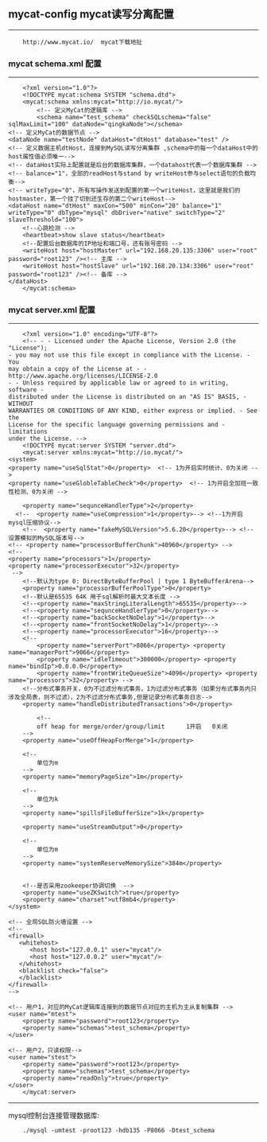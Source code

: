 ## mycat-config mycat读写分离配置
-----------------------------------------------------
        http://www.mycat.io/  mycat下载地扯

### mycat schema.xml 配置
-------------------------------------------------------
        <?xml version="1.0"?>
        <!DOCTYPE mycat:schema SYSTEM "schema.dtd">
        <mycat:schema xmlns:mycat="http://io.mycat/">
            <!-- 定义MyCat的逻辑库 -->
            <schema name="test_schema" checkSQLschema="false" sqlMaxLimit="100" dataNode="qingkaNode"></schema>
    <!-- 定义MyCat的数据节点 -->
    <dataNode name="testNode" dataHost="dtHost" database="test" />
    <!-- 定义数据主机dtHost，连接到MySQL读写分离集群 ,schema中的每一个dataHost中的host属性值必须唯一-->
    <!-- dataHost实际上配置就是后台的数据库集群，一个datahost代表一个数据库集群 -->
    <!-- balance="1"，全部的readHost与stand by writeHost参与select语句的负载均衡-->
    <!-- writeType="0"，所有写操作发送到配置的第一个writeHost，这里就是我们的hostmaster，第一个挂了切到还生存的第二个writeHost-->
    <dataHost name="dtHost" maxCon="500" minCon="20" balance="1" writeType="0" dbType="mysql" dbDriver="native" switchType="2" slaveThreshold="100">
        <!--心跳检测 -->
        <heartbeat>show slave status</heartbeat>
        <!--配置后台数据库的IP地址和端口号，还有账号密码 -->
        <writeHost host="hostMaster" url="192.168.20.135:3306" user="root" password="root123" /><!-- 主库 -->
        <writeHost host="hostSlave" url="192.168.20.134:3306" user="root" password="root123" /><!-- 备库 -->
    </dataHost>
        </mycat:schema>


### mycat server.xml 配置
---------------------------------------------------------
        <?xml version="1.0" encoding="UTF-8"?>
        <!-- - - Licensed under the Apache License, Version 2.0 (the "License"); 
	- you may not use this file except in compliance with the License. - You 
	may obtain a copy of the License at - - http://www.apache.org/licenses/LICENSE-2.0 
	- - Unless required by applicable law or agreed to in writing, software - 
	distributed under the License is distributed on an "AS IS" BASIS, - WITHOUT 
	WARRANTIES OR CONDITIONS OF ANY KIND, either express or implied. - See the 
	License for the specific language governing permissions and - limitations 
	under the License. -->
        <!DOCTYPE mycat:server SYSTEM "server.dtd">
        <mycat:server xmlns:mycat="http://io.mycat/">
	<system>
	<property name="useSqlStat">0</property>  <!-- 1为开启实时统计、0为关闭 -->
	<property name="useGlobleTableCheck">0</property>  <!-- 1为开启全加班一致性检测、0为关闭 -->

		<property name="sequnceHandlerType">2</property>
      <!--  <property name="useCompression">1</property>--> <!--1为开启mysql压缩协议-->
        <!--  <property name="fakeMySQLVersion">5.6.20</property>--> <!--设置模拟的MySQL版本号-->
	<!-- <property name="processorBufferChunk">40960</property> -->
	<!-- 
	<property name="processors">1</property> 
	<property name="processorExecutor">32</property> 
	 -->
		<!--默认为type 0: DirectByteBufferPool | type 1 ByteBufferArena-->
		<property name="processorBufferPoolType">0</property>
		<!--默认是65535 64K 用于sql解析时最大文本长度 -->
		<!--<property name="maxStringLiteralLength">65535</property>-->
		<!--<property name="sequnceHandlerType">0</property>-->
		<!--<property name="backSocketNoDelay">1</property>-->
		<!--<property name="frontSocketNoDelay">1</property>-->
		<!--<property name="processorExecutor">16</property>-->
		<!--
			<property name="serverPort">8066</property> <property name="managerPort">9066</property> 
			<property name="idleTimeout">300000</property> <property name="bindIp">0.0.0.0</property> 
			<property name="frontWriteQueueSize">4096</property> <property name="processors">32</property> -->
		<!--分布式事务开关，0为不过滤分布式事务，1为过滤分布式事务（如果分布式事务内只涉及全局表，则不过滤），2为不过滤分布式事务,但是记录分布式事务日志-->
		<property name="handleDistributedTransactions">0</property>
		
			<!--
			off heap for merge/order/group/limit      1开启   0关闭
		-->
		<property name="useOffHeapForMerge">1</property>

		<!--
			单位为m
		-->
		<property name="memoryPageSize">1m</property>

		<!--
			单位为k
		-->
		<property name="spillsFileBufferSize">1k</property>

		<property name="useStreamOutput">0</property>

		<!--
			单位为m
		-->
		<property name="systemReserveMemorySize">384m</property>


		<!--是否采用zookeeper协调切换  -->
		<property name="useZKSwitch">true</property>
		<property name="charset">utf8mb4</property>
	</system>
	
	<!-- 全局SQL防火墙设置 -->
	<!-- 
	<firewall> 
	   <whitehost>
	      <host host="127.0.0.1" user="mycat"/>
	      <host host="127.0.0.2" user="mycat"/>
	   </whitehost>
       <blacklist check="false">
       </blacklist>
	</firewall>
	-->
	
    <!-- 用户1，对应的MyCat逻辑库连接到的数据节点对应的主机为主从复制集群 -->
    <user name="mtest">
        <property name="password">root123</property>
        <property name="schemas">test_schema</property>
    </user>

    <!-- 用户2，只读权限-->
    <user name="stest">
        <property name="password">root123</property>
        <property name="schemas">test_schema</property>
        <property name="readOnly">true</property>
    </user>
        </mycat:server>

----------------------------------------------------------------
mysql控制台连接管理数据库:
        
        ./mysql -umtest -proot123 -hdb135 -P8066 -Dtest_schema  

